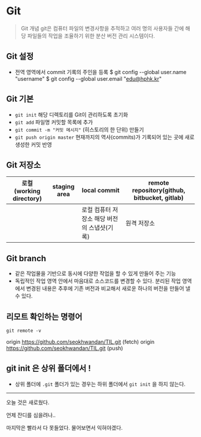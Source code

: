 # Git

>  Git 개념
> git은 컴퓨터 파일의 변경사항을 추적하고 여러 명의 사용자들 간에 해당 파일들의 작업을 조율하기 위한 분산 버전 관리 시스템이다.



## Git 설정

- 전역 영역에서 commit 기록의 주인을 등록
  $ git config --global user.name "username"
  $ git config --global user.email "edu@hphk.kr"

## Git 기본

- `git init` 해당 디렉토리를 Git이 관리하도록 초기화
- `git add` 파일명 커밋할 목록에 추가
- `git commit -m "커밋 메시지"` (히스토리의 한 단위) 만들기
- `git push origin master` 현재까지의 역사(commits)가 기록되어 있는 곳에 새로 생성한 커밋 반영



## Git 저장소

| 로컬(working directory) | staging area | local commit                                | remote repository(github, bitbucket, gitlab) |
| ----------------------- | ------------ | ------------------------------------------- | -------------------------------------------- |
|                         |              | 로컬 컴퓨터 저장소 해당 버전의 스냅샷(기록) | 원격 저장소                                  |



## Git branch

- 같은 작업물을 기반으로 동시에 다양한 작업을 할 수 있게 만들어 주는 기능
- 독립적인 작업 영역 안에서 마음대로 소스코드를 변경할 수 있다. 분리된 작업 영역에서 변경된 내용은 추후에 기존 버전과 비교해서 새로운 하나의 버전을 만들어 낼 수 있다.



## 리모트 확인하는 명령어

`git remote -v`

origin  https://github.com/seokhwandan/TIL.git (fetch)
origin  https://github.com/seokhwandan/TIL.git (push)



## git init 은 상위 폴더에서 !

- 상위 폴더에 `.git` 폴더가 있는 경우는 하위 폴더에서 `git init` 을 하지 않는다.

---



오늘 것은 새로웠다.

언제 잔디를 심을려나..

마지막은 빨라서 다 못들었다. 물어보면서 익혀야겠다.